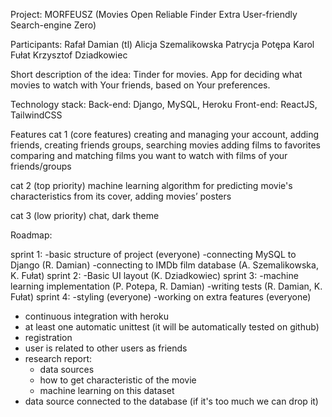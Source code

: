Project: MORFEUSZ
(Movies Open Reliable Finder Extra User-friendly Search-engine Zero)

Participants:
Rafał Damian (tl)
Alicja Szemalikowska
Patrycja Potępa
Karol Fułat 
Krzysztof Dziadkowiec

Short description of the idea:
Tinder for movies. App for deciding what movies to watch with Your friends, based on Your preferences.

Technology stack:
Back-end: Django, MySQL, Heroku
Front-end: ReactJS, TailwindCSS

Features
cat 1 (core features)
creating and managing your account,
adding friends, creating friends groups,
searching movies
adding films to favorites
comparing and matching films you want to watch with films of your friends/groups

cat 2 (top priority)
machine learning algorithm for predicting movie's characteristics from its cover,
adding movies’ posters

cat 3 (low priority)
chat,
dark theme
	
Roadmap:

sprint 1: 
-basic structure of project (everyone)
-connecting MySQL to Django (R. Damian)
-connecting to IMDb film database (A. Szemalikowska, K. Fułat)
sprint 2: 
-Basic UI layout (K. Dziadkowiec)
sprint 3: 
-machine learning implementation (P. Potepa, R. Damian)
-writing tests (R. Damian, K. Fułat)
sprint 4: 
-styling (everyone)
-working on extra features (everyone)


- continuous integration with heroku
- at least one automatic unittest (it will be automatically tested on github)
- registration
- user is related to other users as friends
- research report:
  - data sources
  - how to get characteristic of the movie
  - machine learning on this dataset
- data source connected to the database (if it's too much we can drop it)
